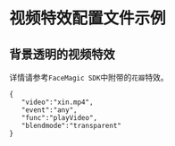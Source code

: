 # 视频特效配置文件示例
<!-- toc -->

## 背景透明的视频特效
详情请参考`FaceMagic SDK`中附带的`花瓣`特效。
```
{
   "video":"xin.mp4",
   "event":"any",
   "func":"playVideo",
   "blendmode":"transparent"
}
```